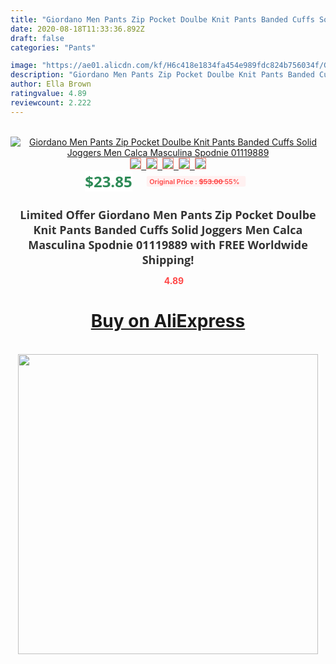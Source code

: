 ```yaml
---
title: "Giordano Men Pants Zip Pocket Doulbe Knit Pants Banded Cuffs Solid Joggers Men Calca Masculina Spodnie 01119889"
date: 2020-08-18T11:33:36.892Z
draft: false
categories: "Pants"

image: "https://ae01.alicdn.com/kf/H6c418e1834fa454e989fdc824b756034f/Giordano-Men-Pants-Zip-Pocket-Doulbe-Knit-Pants-Banded-Cuffs-Solid-Joggers-Men-Calca-Masculina-Spodnie.jpg"
description: "Giordano Men Pants Zip Pocket Doulbe Knit Pants Banded Cuffs Solid Joggers Men Calca Masculina Spodnie 01119889"
author: Ella Brown
ratingvalue: 4.89
reviewcount: 2.222
---
```

<br>
<div style="text-align: center;">
<a href="https://s.click.aliexpress.com/e/_9g5eAp" target="_blank" rel="nofollow noopener noreferrer"><img alt="Giordano Men Pants Zip Pocket Doulbe Knit Pants Banded Cuffs Solid Joggers Men Calca Masculina Spodnie 01119889" class="magnifier-image" src="https://ae01.alicdn.com/kf/H6c418e1834fa454e989fdc824b756034f/Giordano-Men-Pants-Zip-Pocket-Doulbe-Knit-Pants-Banded-Cuffs-Solid-Joggers-Men-Calca-Masculina-Spodnie.jpg_640x640.jpg">
<br>
<img style="border:1px solid salmon" src="https://ae01.alicdn.com/kf/H6c418e1834fa454e989fdc824b756034f/Giordano-Men-Pants-Zip-Pocket-Doulbe-Knit-Pants-Banded-Cuffs-Solid-Joggers-Men-Calca-Masculina-Spodnie.jpg_120x120.jpg">&nbsp;&nbsp;<img style="border:1px solid salmon" src="https://ae01.alicdn.com/kf/H9f05d5d6580b4db9bcbe33d7ec9e6a05q/Giordano-Men-Pants-Zip-Pocket-Doulbe-Knit-Pants-Banded-Cuffs-Solid-Joggers-Men-Calca-Masculina-Spodnie.jpg_120x120.jpg">&nbsp;&nbsp;<img style="border:1px solid salmon" src="https://ae01.alicdn.com/kf/Hfdeda161d5d345bea8b9e4062666b805R/Giordano-Men-Pants-Zip-Pocket-Doulbe-Knit-Pants-Banded-Cuffs-Solid-Joggers-Men-Calca-Masculina-Spodnie.jpg_120x120.jpg">&nbsp;&nbsp;<img style="border:1px solid salmon" src="https://ae01.alicdn.com/kf/H4d140fa421bb4b6d84193ed2e804ee22P/Giordano-Men-Pants-Zip-Pocket-Doulbe-Knit-Pants-Banded-Cuffs-Solid-Joggers-Men-Calca-Masculina-Spodnie.jpg_120x120.jpg">&nbsp;&nbsp;<img style="border:1px solid salmon" src="https://ae01.alicdn.com/kf/H1dbc48706db740eb84dd0f855bdfdae3H/Giordano-Men-Pants-Zip-Pocket-Doulbe-Knit-Pants-Banded-Cuffs-Solid-Joggers-Men-Calca-Masculina-Spodnie.jpg_120x120.jpg"></a></div><br0>
<div style="text-align: center;"><span style="background-color: white; border: 0px; box-sizing: border-box; color: seagreen; display: inline-block; font-family: &quot;open sans&quot; , &quot;arial&quot; , &quot;helvetica&quot; , sans-serif , &quot;heiti&quot;; font-size: 24px; font-stretch: inherit; font-weight: 700; line-height: inherit; margin: 0px 10px 0px 0px; padding: 0px; vertical-align: middle;">$23.85 </span>
<span style="background: rgb(255 , 241 , 241); border-radius: 3px; border: 0px; box-sizing: border-box; color: #ff4747; display: inline-block; font-family: inherit; font-size: 12px; font-stretch: inherit; font-style: inherit; font-variant: inherit; font-weight: 600; line-height: inherit; margin: 0px; padding: 2px 5px; transform: scale(0.9); vertical-align: middle;">Original Price : <b style="text-decoration: line-through;">$53.00 </b> 55%&nbsp;&nbsp;</span></div>
<h1 style="color: #333333; display: inline-block; font-family: &quot;open sans&quot; , &quot;arial&quot; , &quot;helvetica&quot; , sans-serif , &quot;heiti&quot;; font-size: 18px; font-stretch: inherit; font-weight: 700; text-align: center;">Limited Offer Giordano Men Pants Zip Pocket Doulbe Knit Pants Banded Cuffs Solid Joggers Men Calca Masculina Spodnie 01119889 with FREE Worldwide Shipping!</h1>
<div style="color: #ff4747; text-align: center;">
<img src="https://4.bp.blogspot.com/-M0ZcTcb-5uY/XleCXlxnR4I/AAAAAAAAAEc/OrjgMkXV1oMQFaCRZj5HQwOCBcu3w1FegCPcBGAYYCw/s1600/star.png" style="height: 15px;">&nbsp;<b>4.89</b></div>
<div class="button_cont" align="center"><a class="buynow_a" href="https://s.click.aliexpress.com/e/_9g5eAp" target="_blank" rel="nofollow noopener noreferrer"><H1>Buy on AliExpress</H1></a></div><br>
<div class="separator" style="clear: both; text-align: center;">
<img src="https://lh3.googleusercontent.com/-pTy5HemUv9M/XlePHvY0dAI/AAAAAAAAAE4/0nX5iRUoIWY8eMW9Dpxeirr157OZliDIgCLcBGAsYHQ/s1600/badge.gif" width="480">
</div>
